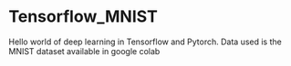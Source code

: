 # Tensorflow_MNIST
Hello world of deep learning in Tensorflow and Pytorch. Data used is the MNIST dataset available in google colab
